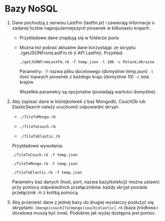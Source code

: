   Bazy NoSQL
===============

1. Dane pochodzą z serwisu LastFm (lastfm.pl) i zawierają informacje o zadanej liczbie najpopularniejszych piosenek w kilkunastu krajach.
   
   * Przykładowe dane znajdują się w folderze jsons

   * Można też pobrać aktualne dane korzystając ze skryptu ./getJSONFromLastFm.rb (i API Lastfm). Przykład:
      
      `./getJSONFromLastFm.rb -f temp.json -l 100 -c Poland,Ukraine`

      Parametry: 
                 `-f` nazwa pliku docelowego (domyślnie temp.json)
                 `-l` ilość topwych piosenek z każdego kraju (domyślnie 10)
                 `-c` lista krajów

      Wszelkie parametry są opcjonalne (posiadają wartości domyślne).

2. Aby zapisać dane w którejkolwiek z baz Mongodb, CouchDb lub ElasticSearch należy uruchomić odpowiedni skrypt:
   
   * `./fileToMongo.rb`

   * `./fileToCouch.rb`

   * `./fileToElastic.rb`

   Przykładowe wywołania:

   `./fileToCouch.rb -f temp.json`

   `./fileToMongo.rb -f temp.json`

   `./fileToElastic.rb -f temp.json`

   Parametry baz danych (host, port, nazwa bazy/kolekcji) można ustawić przy pomocy odpowiednich przełączników. każdy skrypt posiada przełącznik -h z krótką pomocą.

3. Aby przenieść dane z jednej bazy do drugiej wystarczy posłużyć się skryptami: `[mongo|couch]To[mongo|couch|elastic].rb` (baza źródłowa i docelowa muszą być inne).
   Podobnie jak wyżej dostępna jest pomoc.
